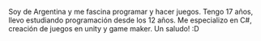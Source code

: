 Soy de Argentina y me fascina programar y hacer juegos. Tengo 17 años, llevo estudiando programación desde los 12 años.
Me especializo en C#, creación de juegos en unity y game maker.
Un saludo! :D
